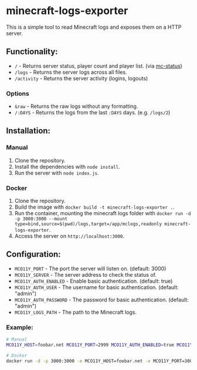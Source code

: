 # minecraft-logs-exporter
This is a simple tool to read Minecraft logs and exposes them on a HTTP server.

## Functionality:
- `/` - Returns server status, player count and player list. (via [mc-status](https://mcstatus.io/))
- `/logs` - Returns the server logs across all files.
- `/activity` - Returns the server activity (logins, logouts)

### Options
- `&raw` - Returns the raw logs without any formatting.
- `/:DAYS` - Returns the logs from the last `:DAYS` days. (e.g. `/logs/2`)

## Installation:
### Manual
1. Clone the repository.
2. Install the dependencies with `node install`.
3. Run the server with `node index.js`.

### Docker
1. Clone the repository.
2. Build the image with `docker build -t minecraft-logs-exporter .`.
3. Run the container, mounting the minecraft logs folder with `docker run -d -p 3000:3000 --mount type=bind,source=$(pwd)/logs,target=/app/mclogs,readonly minecraft-logs-exporter`.
4. Access the server on `http://localhost:3000`.

## Configuration:
- `MCO11Y_PORT` - The port the server will listen on. (default: 3000)
- `MCO11Y_SERVER` - The server address to check the status of.
- `MCO11Y_AUTH_ENABLED` - Enable basic authentication. (default: true)
- `MCO11Y_AUTH_USER` - The username for basic authentication. (default: "admin")
- `MCO11Y_AUTH_PASSWORD` - The password for basic authentication. (default: "admin")
- `MCO11Y_LOGS_PATH` - The path to the Minecraft logs.


### Example:
```bash
# Manual
MCO11Y_HOST=foobar.net MCO11Y_PORT=2999 MCO11Y_AUTH_ENABLED=true MCO11Y_AUTH_USER=toto MCO11Y_AUTH_PASSWORD=toto node index.js

# Docker
docker run -d -p 3000:3000 -e MCO11Y_HOST=foobar.net -e MCO11Y_PORT=3000 -e MCO11Y_AUTH_ENABLED=true -e MCO11Y_AUTH_USER=toto -e MCO11Y_AUTH_PASSWORD=toto --mount type=bind,source=$(pwd)/logs,target=/app/mclogs,readonly minecraft-logs-exporter
```